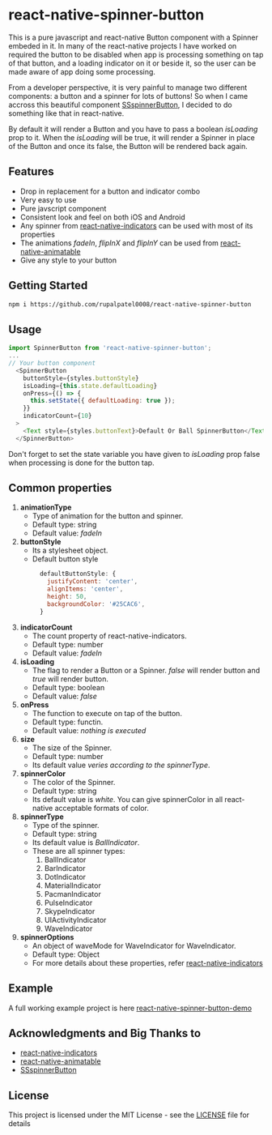 # react-native-spinner-button
This is a pure javascript and react-native Button component with a Spinner embeded in it.
In many of the react-native projects I have worked on required the button to be disabled when app is processing something on tap of that button, and a loading indicator on it or beside it, so the user can be made aware of app doing some processing.

From a developer perspective, it is very painful to manage two different components: a button and a spinner for lots of buttons! So when I came accross this beautiful component [SSspinnerButton](https://github.com/simformsolutions/SSSpinnerButton), I decided to do something like that in react-native.

By default it will render a Button and you have to pass a boolean _isLoading_ prop to it. When the _isLoading_ will be true, it will render a Spinner in place of the Button and once its false, the Button will be rendered back again.

## Features
* Drop in replacement for a button and indicator combo
* Very easy to use
* Pure javscript component
* Consistent look and feel on both iOS and Android
* Any spinner from [react-native-indicators](https://github.com/n4kz/react-native-indicators) can be used with most of its properties
* The animations _fadeIn_, _flipInX_ and _flipInY_ can be used from [react-native-animatable](https://github.com/oblador/react-native-animatable)
* Give any style to your button

## Getting Started

```bash
npm i https://github.com/rupalpatel0008/react-native-spinner-button
```

## Usage
```javascript
import SpinnerButton from 'react-native-spinner-button';
...
// Your button component
  <SpinnerButton
    buttonStyle={styles.buttonStyle}
    isLoading={this.state.defaultLoading}
    onPress={() => {
      this.setState({ defaultLoading: true });
    }}
    indicatorCount={10}
  >
    <Text style={styles.buttonText}>Default Or Ball SpinnerButton</Text>
  </SpinnerButton>
```
Don't forget to set the state variable you have given to _isLoading_ prop false when processing is done for the button tap.

## Common properties
1. **animationType**
    * Type of animation for the button and spinner.
    * Default type: string
    * Default value: _fadeIn_
2. **buttonStyle**
    * Its a stylesheet object.
    * Default button style
      ```javascript
        defaultButtonStyle: {
          justifyContent: 'center',
          alignItems: 'center',
          height: 50,
          backgroundColor: '#25CAC6',
        }
      ```
3. **indicatorCount**
    * The count property of react-native-indicators.
    * Default type: number
    * Default value: _fadeIn_
4. **isLoading**
    * The flag to render a Button or a Spinner. _false_ will render button and _true_ will render button.
    * Default type: boolean
    * Default value: _false_
5. **onPress**
    * The function to execute on tap of the button.
    * Default type: functin.
    * Default value: _nothing is executed_
6. **size**
    * The size of the Spinner.
    * Default type: number
    * Its default value _veries according to the spinnerType_.
7. **spinnerColor**
    * The color of the Spinner.
    * Default type: string
    * Its default value is _white_. You can give spinnerColor in all react-native acceptable formats of color.
8. **spinnerType**
    * Type of the spinner.
    * Default type: string
    * Its default value is _BallIndicator_.
    * These are all spinner types:
        1. BallIndicator
        2. BarIndicator
        3. DotIndicator
        4. MaterialIndicator
        5. PacmanIndicator
        6. PulseIndicator
        7. SkypeIndicator
        8. UIActivityIndicator
        9. WaveIndicator
9. **spinnerOptions**
    * An object of waveMode for WaveIndicator for WaveIndicator.
    * Default type: Object
    * For more details about these properties, refer [react-native-indicators](https://github.com/n4kz/react-native-indicators)

## Example
  A full working example project is here [react-native-spinner-button-demo](https://github.com/rupalpatel0008/react-native-spinner-button-demo)

## Acknowledgments and Big Thanks to
* [react-native-indicators](https://github.com/n4kz/react-native-indicators)
* [react-native-animatable](https://github.com/oblador/react-native-animatable)
* [SSspinnerButton](https://github.com/simformsolutions/SSSpinnerButton)

## License

This project is licensed under the MIT License - see the [LICENSE](LICENSE) file for details
